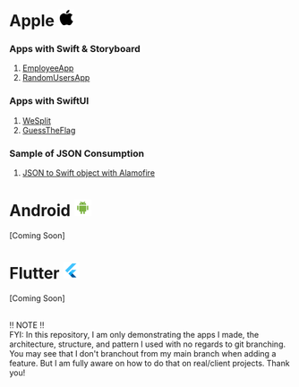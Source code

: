 # Apple <img src="iOS/Assets/icons8-apple-100.png" width="30">

### Apps with Swift & Storyboard
1. [EmployeeApp](iOS/Swift/EmployeeApp)
2. [RandomUsersApp](iOS/Swift/RandomUsersApp)

### Apps with SwiftUI
1. [WeSplit](iOS/SwiftUI/WeSplit)
2. [GuessTheFlag](iOS/SwiftUI/GuessTheFlag)

### Sample of JSON Consumption
1. [JSON to Swift object with Alamofire](iOS/ConsumingJSONSample)

# Android <img src="iOS/Assets/icons8-android-100.png" width="30">

[Coming Soon]

# Flutter <img src="iOS/Assets/icons8-flutter-100.png" width="30">

[Coming Soon]

<br>
‼️ NOTE ‼️<br>
FYI: In this repository, I am only demonstrating the apps I made, the architecture, structure, and pattern I used with no regards to git branching. You may see that I don't branchout from my main branch when adding a feature. But I am fully aware on how to do that on real/client projects. Thank you!
